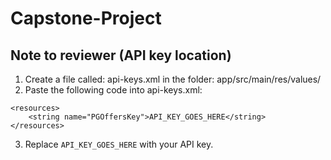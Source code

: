# Capstone-Project

## Note to reviewer (API key location)
1. Create a file called: api-keys.xml in the folder: app/src/main/res/values/
2. Paste the following code into api-keys.xml:
```
<resources>
    <string name="PGOffersKey">API_KEY_GOES_HERE</string>
</resources>
```
3. Replace `API_KEY_GOES_HERE` with your API key.